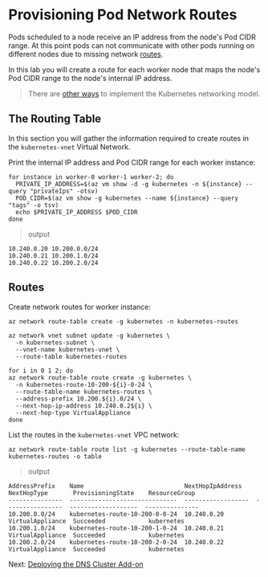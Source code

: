 # Provisioning Pod Network Routes

Pods scheduled to a node receive an IP address from the node's Pod CIDR range. At this point pods can not communicate with other pods running on different nodes due to missing network [routes](https://docs.microsoft.com/en-us/azure/virtual-network/virtual-networks-udr-overview).

In this lab you will create a route for each worker node that maps the node's Pod CIDR range to the node's internal IP address.

> There are [other ways](https://kubernetes.io/docs/concepts/cluster-administration/networking/#how-to-achieve-this) to implement the Kubernetes networking model.

## The Routing Table

In this section you will gather the information required to create routes in the `kubernetes-vnet` Virtual Network.

Print the internal IP address and Pod CIDR range for each worker instance:

```shell
for instance in worker-0 worker-1 worker-2; do
  PRIVATE_IP_ADDRESS=$(az vm show -d -g kubernetes -n ${instance} --query "privateIps" -otsv)
  POD_CIDR=$(az vm show -g kubernetes --name ${instance} --query "tags" -o tsv)
  echo $PRIVATE_IP_ADDRESS $POD_CIDR
done
```

> output

```shell
10.240.0.20 10.200.0.0/24
10.240.0.21 10.200.1.0/24
10.240.0.22 10.200.2.0/24
```

## Routes

Create network routes for worker instance:

```shell
az network route-table create -g kubernetes -n kubernetes-routes
```

```shell
az network vnet subnet update -g kubernetes \
  -n kubernetes-subnet \
  --vnet-name kubernetes-vnet \
  --route-table kubernetes-routes
```

```shell
for i in 0 1 2; do
az network route-table route create -g kubernetes \
  -n kubernetes-route-10-200-${i}-0-24 \
  --route-table-name kubernetes-routes \
  --address-prefix 10.200.${i}.0/24 \
  --next-hop-ip-address 10.240.0.2${i} \
  --next-hop-type VirtualAppliance
done
```

List the routes in the `kubernetes-vnet` VPC network:

```shell
az network route-table route list -g kubernetes --route-table-name kubernetes-routes -o table
```

> output

```shell
AddressPrefix    Name                            NextHopIpAddress    NextHopType       ProvisioningState    ResourceGroup
---------------  ------------------------------  ------------------  ----------------  -------------------  ---------------
10.200.0.0/24    kubernetes-route-10-200-0-0-24  10.240.0.20         VirtualAppliance  Succeeded            kubernetes
10.200.1.0/24    kubernetes-route-10-200-1-0-24  10.240.0.21         VirtualAppliance  Succeeded            kubernetes
10.200.2.0/24    kubernetes-route-10-200-2-0-24  10.240.0.22         VirtualAppliance  Succeeded            kubernetes
```

Next: [Deploying the DNS Cluster Add-on](12-dns-addon.md)
